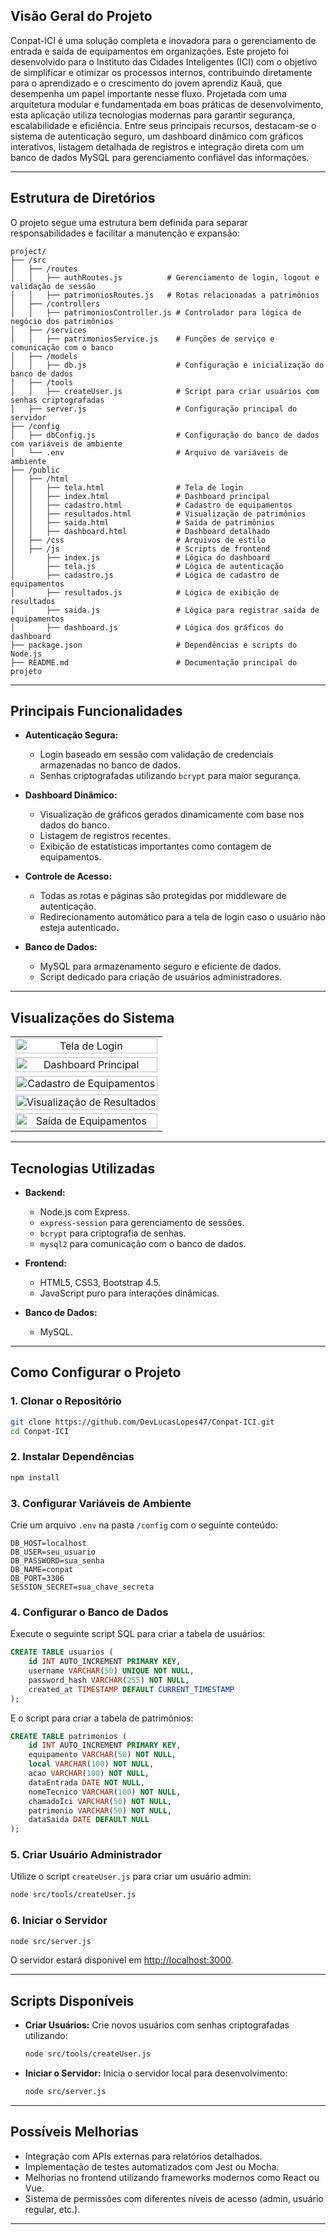 ## Visão Geral do Projeto
Conpat-ICI é uma solução completa e inovadora para o gerenciamento de entrada e saída de equipamentos em organizações. Este projeto foi desenvolvido para o Instituto das Cidades Inteligentes (ICI) com o objetivo de simplificar e otimizar os processos internos, contribuindo diretamente para o aprendizado e o crescimento do jovem aprendiz Kauã, que desempenha um papel importante nesse fluxo. Projetada com uma arquitetura modular e fundamentada em boas práticas de desenvolvimento, esta aplicação utiliza tecnologias modernas para garantir segurança, escalabilidade e eficiência. Entre seus principais recursos, destacam-se o sistema de autenticação seguro, um dashboard dinâmico com gráficos interativos, listagem detalhada de registros e integração direta com um banco de dados MySQL para gerenciamento confiável das informações.

---

## Estrutura de Diretórios
O projeto segue uma estrutura bem definida para separar responsabilidades e facilitar a manutenção e expansão:

```
project/
├── /src
│   ├── /routes
│   │   ├── authRoutes.js          # Gerenciamento de login, logout e validação de sessão
│   │   ├── patrimoniosRoutes.js   # Rotas relacionadas a patrimônios
│   ├── /controllers
│   │   ├── patrimoniosController.js # Controlador para lógica de negócio dos patrimônios
│   ├── /services
│   │   ├── patrimoniosService.js    # Funções de serviço e comunicação com o banco
│   ├── /models
│   │   ├── db.js                    # Configuração e inicialização do banco de dados
│   ├── /tools
│   │   ├── createUser.js            # Script para criar usuários com senhas criptografadas
│   ├── server.js                    # Configuração principal do servidor
├── /config
│   ├── dbConfig.js                  # Configuração do banco de dados com variáveis de ambiente
│   └── .env                         # Arquivo de variáveis de ambiente
├── /public
│   ├── /html
│   │   ├── tela.html                # Tela de login
│   │   ├── index.html               # Dashboard principal
│   │   ├── cadastro.html            # Cadastro de equipamentos
│   │   ├── resultados.html          # Visualização de patrimônios
│   │   ├── saida.html               # Saída de patrimônios
│   │   ├── dashboard.html           # Dashboard detalhado
│   ├── /css                         # Arquivos de estilo
│   ├── /js                          # Scripts de frontend
│       ├── index.js                 # Lógica do dashboard
│       ├── tela.js                  # Lógica de autenticação
│       ├── cadastro.js              # Lógica de cadastro de equipamentos
│       ├── resultados.js            # Lógica de exibição de resultados
│       ├── saida.js                 # Lógica para registrar saída de equipamentos
│       ├── dashboard.js             # Lógica dos gráficos do dashboard
├── package.json                     # Dependências e scripts do Node.js
├── README.md                        # Documentação principal do projeto
```

---

## Principais Funcionalidades

- **Autenticação Segura:**
  - Login baseado em sessão com validação de credenciais armazenadas no banco de dados.
  - Senhas criptografadas utilizando `bcrypt` para maior segurança.

- **Dashboard Dinâmico:**
  - Visualização de gráficos gerados dinamicamente com base nos dados do banco.
  - Listagem de registros recentes.
  - Exibição de estatísticas importantes como contagem de equipamentos.

- **Controle de Acesso:**
  - Todas as rotas e páginas são protegidas por middleware de autenticação.
  - Redirecionamento automático para a tela de login caso o usuário não esteja autenticado.

- **Banco de Dados:**
  - MySQL para armazenamento seguro e eficiente de dados.
  - Script dedicado para criação de usuários administradores.

---

## Visualizações do Sistema

<table>
  <tr>
    <td align="center" colspan="2">
      <img src="https://github.com/user-attachments/assets/4890e602-4765-4d2a-8326-db7292157cae" alt="Tela de Login" style="width: 100%; height: auto;">
    </td>
  </tr>
  <tr>
    <td align="center" colspan="2">
      <img src="https://github.com/user-attachments/assets/b61dec15-3e70-4fef-8d3c-14cf5331c123" alt="Dashboard Principal" style="width: 100%; height: auto;">
    </td>
  </tr>
  <tr>
    <td align="center" colspan="2">
      <img src="https://github.com/user-attachments/assets/7372dedc-6354-4d39-b8cc-29aa0c633b59" alt="Cadastro de Equipamentos" style="width: 100%; height: auto;">
    </td>
  </tr>
  <tr>
    <td align="center" colspan="2">
      <img src="https://github.com/user-attachments/assets/effeefe1-d23b-4b5d-949c-a91340647138" alt="Visualização de Resultados" style="width: 100%; height: auto;">
    </td>
  </tr>
  <tr>
    <td align="center" colspan="2">
      <img src="https://github.com/user-attachments/assets/140bc4cf-eed0-4167-a1b1-f2382239fe4a" alt="Saída de Equipamentos" style="width: 100%; height: auto;">
    </td>
  </tr>
</table>

---

## Tecnologias Utilizadas

- **Backend:**
  - Node.js com Express.
  - `express-session` para gerenciamento de sessões.
  - `bcrypt` para criptografia de senhas.
  - `mysql2` para comunicação com o banco de dados.

- **Frontend:**
  - HTML5, CSS3, Bootstrap 4.5.
  - JavaScript puro para interações dinâmicas.

- **Banco de Dados:**
  - MySQL.

---

## Como Configurar o Projeto

### 1. Clonar o Repositório
```bash
git clone https://github.com/DevLucasLopes47/Conpat-ICI.git
cd Conpat-ICI
```

### 2. Instalar Dependências
```bash
npm install
```

### 3. Configurar Variáveis de Ambiente
Crie um arquivo `.env` na pasta `/config` com o seguinte conteúdo:

```env
DB_HOST=localhost
DB_USER=seu_usuario
DB_PASSWORD=sua_senha
DB_NAME=conpat
DB_PORT=3306
SESSION_SECRET=sua_chave_secreta
```

### 4. Configurar o Banco de Dados

Execute o seguinte script SQL para criar a tabela de usuários:

```sql
CREATE TABLE usuarios (
    id INT AUTO_INCREMENT PRIMARY KEY,
    username VARCHAR(50) UNIQUE NOT NULL,
    password_hash VARCHAR(255) NOT NULL,
    created_at TIMESTAMP DEFAULT CURRENT_TIMESTAMP
);
```

E o script para criar a tabela de patrimônios:

```sql
CREATE TABLE patrimonios (
    id INT AUTO_INCREMENT PRIMARY KEY,
    equipamento VARCHAR(50) NOT NULL,
    local VARCHAR(100) NOT NULL,
    acao VARCHAR(100) NOT NULL,
    dataEntrada DATE NOT NULL,
    nomeTecnico VARCHAR(100) NOT NULL,
    chamadoIci VARCHAR(50) NOT NULL,
    patrimonio VARCHAR(50) NOT NULL,
    dataSaida DATE DEFAULT NULL
);
```

### 5. Criar Usuário Administrador
Utilize o script `createUser.js` para criar um usuário admin:
```bash
node src/tools/createUser.js
```

### 6. Iniciar o Servidor
```bash
node src/server.js
```

O servidor estará disponível em [http://localhost:3000](http://localhost:3000).

---

## Scripts Disponíveis

- **Criar Usuários:**
  Crie novos usuários com senhas criptografadas utilizando:
  ```bash
  node src/tools/createUser.js
  ```

- **Iniciar o Servidor:**
  Inicia o servidor local para desenvolvimento:
  ```bash
  node src/server.js
  ```

---

## Possíveis Melhorias

- Integração com APIs externas para relatórios detalhados.
- Implementação de testes automatizados com Jest ou Mocha.
- Melhorias no frontend utilizando frameworks modernos como React ou Vue.
- Sistema de permissões com diferentes níveis de acesso (admin, usuário regular, etc.).

---

